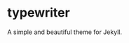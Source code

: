 typewriter
==========

A simple and beautiful theme for Jekyll.
<!---
![Screenshot](https://raw.githubusercontent.com/alixedi/typewriter/master/images/screenshot.png) 
--->
